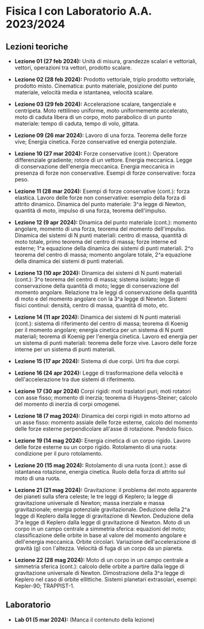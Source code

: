 # Fisica I con Laboratorio A.A. 2023/2024

## Lezioni teoriche

- **Lezione 01 (27 feb 2024):** Unità di misura, grandezze scalari e vettoriali, vettori, operazioni tra vettori, prodotto scalare.

- **Lezione 02 (28 feb 2024):** Prodotto vettoriale, triplo prodotto vettoriale, prodotto misto. Cinematica: punto materiale, posizione del punto materiale, velocità media e istantanea, velocità scalare.

- **Lezione 03 (29 feb 2024):** Accelerazione scalare, tangenziale e centripeta. Moto rettilineo uniforme, moto uniformemente accelerato, moto di caduta libera di un corpo, moto parabolico di un punto materiale: tempo di caduta, tempo di volo, gittata.

- **Lezione 09 (26 mar 2024):** Lavoro di una forza. Teorema delle forze vive; Energia cinetica. Forze conservative ed energia potenziale.

- **Lezione 10 (27 mar 2024):** Forze conservative (cont.): Operatore differenziale gradiente; rotore di un vettore. Energia meccanica. Legge di conservazione dell'energia meccanica. Energia meccanica in presenza di forze non conservative. Esempi di forze conservative: forza peso.

- **Lezione 11 (28 mar 2024):** Esempi di forze conservative (cont.): forza elastica. Lavoro delle forze non conservative: esempio della forza di attrito dinamico. Dinamica del punto materiale: 3^a legge di Newton, quantità di moto, impulso di una forza, teorema dell'impulso.

- **Lezione 12 (9 apr 2024):** Dinamica del punto materiale (cont.): momento angolare, momento di una forza, teorema del momento dell'impulso. Dinamica dei sistemi di N punti materiali: centro di massa, quantità di moto totale, primo teorema del centro di massa; forze interne ed esterne; 1^a equazione della dinamica dei sistemi di punti materiali. 2^o teorema del centro di massa; momento angolare totale, 2^a equazione della dinamica dei sistemi di punti materiali.

- **Lezione 13 (10 apr 2024):** Dinamica dei sistemi di N punti materiali (cont.): 3^o teorema del centro di massa; sistema isolato; legge di conservazione della quantità di moto; legge di conservazione del momento angolare. Relazione tra le leggi di conservazione della quantità di moto e del momento angolare con la 3^a legge di Newton. Sistemi fisici continui: densità, centro di massa, quantità di moto, etc.

- **Lezione 14 (11 apr 2024):** Dinamica dei sistemi di N punti materiali (cont.): sistema di riferimento del centro di massa; teorema di Koenig per il momento angolare; energia cinetica per un sistema di N punti materiali; teorema di Koenig per l'energia cinetica. Lavoro ed energia per un sistema di punti materiali: teorema delle forze vive. Lavoro delle forze interne per un sistema di punti materiali.

- **Lezione 15 (17 apr 2024):** Sistema di due corpi. Urti fra due corpi. 

- **Lezione 16 (24 apr 2024):** Legge di trasformazione della velocità e dell'accelerazione tra due sistemi di riferimento. 

- **Lezione 17 (30 apr 2024)** Corpi rigidi: moti traslatori puri; moti rotatori con asse fisso; momento di inerzia; teorema di Huygens-Steiner; calcolo del momento di inerzia di corpi omogenei. 

- **Lezione 18 (7 mag 2024):** Dinamica dei corpi rigidi in moto attorno ad un asse fisso: momento assiale delle forze esterne, calcolo del momento delle forze esterne perpendicolare all'asse di rotazione. Pendolo fisico. 

- **Lezione 19 (14 mag 2024):** Energia cinetica di un corpo rigido. Lavoro delle forze esterne su un corpo rigido. Rotolamento di una ruota: condizione per il puro rotolamento. 

- **Lezione 20 (15 mag 2024):** Rotolamento di una ruota (cont.): asse di istantanea rotazione, energia cinetica. Ruolo della forza di attrito sul moto di una ruota. 

- **Lezione 21 (21 mag 2024):** Gravitazione: il problema del moto apparente dei pianeti sulla sfera celeste; le tre leggi di Keplero; la legge di gravitazione universale di Newton; massa inerziale e massa gravitazionale; energia potenziale gravitazionale. Deduzione della 2^a legge di Keplero dalla legge di gravitazione di Newton. Deduzione della 3^a legge di Keplero dalla legge di gravitazione di Newton. Moto di un corpo in un campo centrale a simmetria sferica: equazioni del moto; classificazione delle orbite in base al valore del momento angolare e dell'energia meccanica. Orbite circolari. Variazione dell'accelerazione di gravità \(g\) con l'altezza. Velocità di fuga di un corpo da un pianeta. 

- **Lezione 22 (28 mag 2024):** Moto di un corpo in un campo centrale a simmetria sferica (cont.): calcolo delle orbite a partire dalla legge di gravitazione universale di Newton. Dimostrazione della 3^a legge di Keplero nel caso di orbite ellittiche. Sistemi planetari extrasolari, esempi: Kepler-90; TRAPPIST-1. 

## Laboratorio

- **Lab 01 (5 mar 2024):** (Manca il contenuto della lezione)
